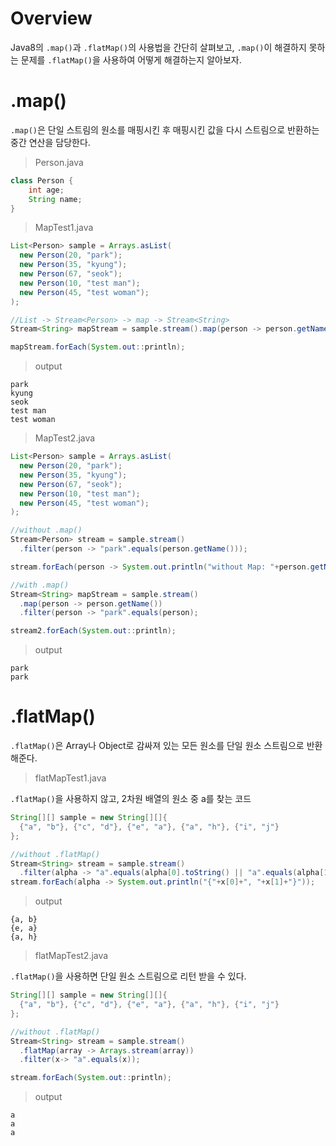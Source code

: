 # Overview
Java8의 `.map()`과 `.flatMap()`의 사용법을 간단히 살펴보고, `.map()`이 해결하지 못하는 문제를 `.flatMap()`을 사용하여
어떻게 해결하는지 알아보자.

# .map()
`.map()`은 단일 스트림의 원소를 매핑시킨 후 매핑시킨 값을 다시 스트림으로 반환하는 중간 연산을 담당한다.
> Person.java
~~~java
class Person {
    int age;
  	String name;
}
~~~
> MapTest1.java
~~~java
List<Person> sample = Arrays.asList(
  new Person(20, "park");
  new Person(35, "kyung");
  new Person(67, "seok");
  new Person(10, "test man");
  new Person(45, "test woman");
);

//List -> Stream<Person> -> map -> Stream<String>
Stream<String> mapStream = sample.stream().map(person -> person.getName());

mapStream.forEach(System.out::println);
~~~
> output
~~~
park
kyung
seok
test man
test woman
~~~
> MapTest2.java
~~~java
List<Person> sample = Arrays.asList(
  new Person(20, "park");
  new Person(35, "kyung");
  new Person(67, "seok");
  new Person(10, "test man");
  new Person(45, "test woman");
);

//without .map()
Stream<Person> stream = sample.stream()
  .filter(person -> "park".equals(person.getName()));

stream.forEach(person -> System.out.println("without Map: "+person.getName()));

//with .map()
Stream<String> mapStream = sample.stream()
  .map(person -> person.getName())
  .filter(person -> "park".equals(person);

stream2.forEach(System.out::println);
~~~
> output
~~~
park
park
~~~

# .flatMap()
`.flatMap()`은 Array나 Object로 감싸져 있는 모든 원소를 단일 원소 스트림으로 반환해준다.
> flatMapTest1.java

`.flatMap()`을 사용하지 않고, 2차원 배열의 원소 중 a를 찾는 코드
~~~java
String[][] sample = new String[][]{
  {"a", "b"}, {"c", "d"}, {"e", "a"}, {"a", "h"}, {"i", "j"}
};

//without .flatMap()
Stream<String> stream = sample.stream()
  .filter(alpha -> "a".equals(alpha[0].toString() || "a".equals(alpha[1].toString())))
stream.forEach(alpha -> System.out.println("{"+x[0]+", "+x[1]+"}"));
~~~
> output
~~~
{a, b}
{e, a}
{a, h}
~~~
> flatMapTest2.java

`.flatMap()`을 사용하면 단일 원소 스트림으로 리턴 받을 수 있다.
~~~java
String[][] sample = new String[][]{
  {"a", "b"}, {"c", "d"}, {"e", "a"}, {"a", "h"}, {"i", "j"}
};

//without .flatMap()
Stream<String> stream = sample.stream()
  .flatMap(array -> Arrays.stream(array))
  .filter(x-> "a".equals(x));

stream.forEach(System.out::println);
~~~
> output
~~~
a
a
a
~~~